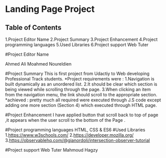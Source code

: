 # Landing Page Project

## Table of Contents

1.Project Editor Name
2.Project Summary
3.Project Enhancement
4.Project programming languages
5.Used Libraries
6.Project support Web Tuter


#Project Editor Name

Ahmed Ali Moahmed Noureldien

#Project Summary
This is first project from Udactiy to Web developing Professional Track students.
*Project requirements were :
1.Navigation is built dynamically as an unordered list.
2.It should be clear which section is being viewed while scrolling through the page.
3.When clicking an item from the navigation menu, the link should scroll to the appropriate section.
*achieved :
pretty much all required were executed through J.S code except adding one more section (Section 4) which executed through HTML page.

#Project Enhancement
I have applied button that scroll back to top of page ,it appears when the user scroll to the bottom of the Page .

#Project programming languages
HTML, CSS & ES6
#Used Libraries
1.https://www.w3schools.com/
2.https://developer.mozilla.org/
3.https://observablehq.com/@gianordoli/intersection-observer-tutorial

#Project support Web Tuter
 Mahmoud Hagzy
